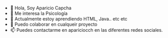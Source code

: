- 👋 Hola, Soy Aparicio Capcha
- 👀 Me interesa la Psicología
- 🌱 Actualmente estoy aprendiendo HTML, Java.. etc etc 
- 💞️ Puedo colaborar en cualqueir proyecto 
- 📫 Puedes contactarme en apariciocch en las diferentes redes sociales. 
<!---
apariciocch/apariciocch is a ✨ special ✨ repository because its `README.md` (this file) appears on your GitHub profile.
You can click the Preview link to take a look at your changes.
--->
